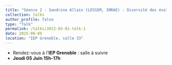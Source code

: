 ```yaml
---
title: "Séance 2 - Sandrine Allain (LESSEM, INRAE) : Diversité des évaluations multicritères et applications dans le cadre d’une socio-économie écologique "
collection: talks
author_profile: false
type: "Talk"
permalink: /talks/2012-03-01-talk-1
date: 2025-06-05
location: "IEP Grenoble, salle 33"
---
```



- Rendez-vous à l'**IEP Grenoble** : salle à suivre
- **Jeudi 05 Juin 15h-17h**



